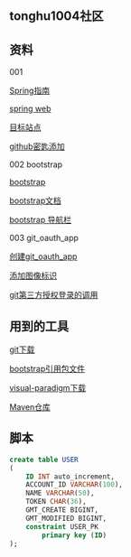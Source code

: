 ## tonghu1004社区

## 资料
001

[Spring指南](https://spring.io/guides)    

[spring web](https://spring.io/guides/gs/serving-web-content/)

[目标站点](https://elasticsearch.cn/)

[github密匙添加](https://developer.github.com/v3/guides/managing-deploy-keys/gi)

002 bootstrap

[bootstrap](https://v3.bootcss.com/)

[bootstrap文档](https://v3.bootcss.com/getting-started/)

[bootstrap 导航栏](https://v3.bootcss.com/components/#navbar-default)

003 git_oauth_app

[创建git_oauth_app](https://developer.github.com/apps/building-oauth-apps/creating-an-oauth-app/)

[添加图像标识](https://developer.github.com/apps/building-oauth-apps/creating-custom-badges-for-oauth-apps/)

[git第三方授权登录的调用](https://developer.github.com/apps/building-oauth-apps/authorizing-oauth-apps/)

## 用到的工具
[git下载](https://git-scm.com/download)

[bootstrap引用包文件](https://github.com/twbs/bootstrap/releases/download/v3.3.7/bootstrap-3.3.7-dist.zip)

[visual-paradigm下载](https://www.visual-paradigm.com/tw/download/)

[Maven仓库](https://mvnrepository.com/)

## 脚本
```sql
create table USER
(
	ID INT auto_increment,
	ACCOUNT_ID VARCHAR(100),
	NAME VARCHAR(50),
	TOKEN CHAR(36),
	GMT_CREATE BIGINT,
	GMT_MODIFIED BIGINT,
	constraint USER_PK
		primary key (ID)
);
```